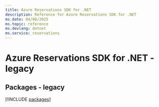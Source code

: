 ```yaml
---
title: Azure Reservations SDK for .NET
description: Reference for Azure Reservations SDK for .NET
ms.date: 04/08/2025
ms.topic: reference
ms.devlang: dotnet
ms.service: reservations
---
```

# Azure Reservations SDK for .NET - legacy
## Packages - legacy
[!INCLUDE [packages](reservations-index.md)]